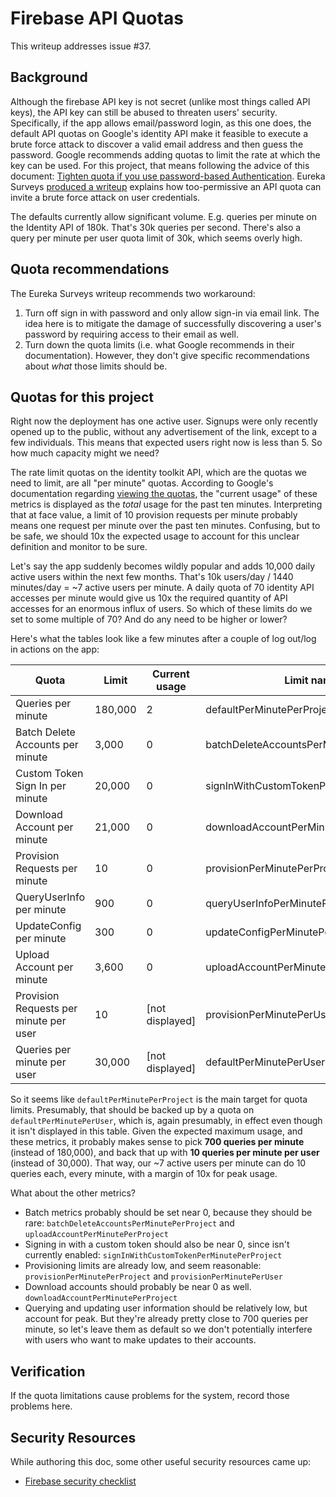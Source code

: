 # Firebase API Quotas
This writeup addresses issue #37.

## Background
Although the firebase API key is not secret (unlike most things called API keys), the API key can still be abused to threaten users' security. Specifically, if the app allows email/password login, as this one does, the default API quotas on Google's identity API make it feasible to execute a brute force attack to discover a valid email address and then guess the password. Google recommends adding quotas to limit the rate at which the key can be used. For this project, that means following the advice of this document: [Tighten quota if you use password-based Authentication](https://firebase.google.com/docs/projects/api-keys#apply-restrictions). Eureka Surveys [produced a writeup](https://medium.com/swlh/google-firebase-authentication-vulnerability-245050cb7ceb) explains how too-permissive an API quota can invite a brute force attack on user credentials.

The defaults currently allow significant volume. E.g. queries per minute on the Identity API of 180k. That's 30k queries per second. There's also a query per minute per user quota limit of 30k, which seems overly high.

## Quota recommendations
The Eureka Surveys writeup recommends two workaround:
1. Turn off sign in with password and only allow sign-in via email link. The idea here is to mitigate the damage of successfully discovering a user's password by requiring access to their email as well.
1. Turn down the quota limits (i.e. what Google recommends in their documentation). However, they don't give specific recommendations about *what* those limits should be.

## Quotas for this project
Right now the deployment has one active user. Signups were only recently opened up to the public, without any advertisement of the link, except to a few individuals. This means that expected users right now is less than 5. So how much capacity might we need?

The rate limit quotas on the identity toolkit API, which are the quotas we need to limit, are all "per minute" quotas. According to Google's documentation regarding [viewing the quotas](https://cloud.google.com/docs/quota#viewing_all_quota_console), the "current usage" of these metrics is displayed as the *total* usage for the past ten minutes. Interpreting that at face value, a limit of 10 provision requests per minute probably means one request per minute over the past ten minutes. Confusing, but to be safe, we should 10x the expected usage to account for this unclear definition and monitor to be sure.

Let's say the app suddenly becomes wildly popular and adds 10,000 daily active users within the next few months. That's 10k users/day / 1440 minutes/day = ~7 active users per minute. A daily quota of 70 identity API accesses per minute would give us 10x the required quantity of API accesses for an enormous influx of users. So which of these limits do we set to some multiple of 70? And do any need to be higher or lower?

Here's what the tables look like a few minutes after a couple of log out/log in actions on the app:

Quota | Limit | Current usage | Limit name | Considered | New Limit
--- | --- | --- | --- | --- | ---
Queries per minute | 180,000 | 2 | defaultPerMinutePerProject | ☑️ | 700
Batch Delete Accounts per minute | 3,000 | 0 | batchDeleteAccountsPerMinutePerProject | ☑️ | 2
Custom Token Sign In per minute | 20,000 | 0 | signInWithCustomTokenPerMinutePerProject | ☑️ | 0
Download Account per minute | 21,000 | 0 | downloadAccountPerMinutePerProject | ☑️ | 10
Provision Requests per minute | 10 | 0 | provisionPerMinutePerProject | ☑️ | 10
QueryUserInfo per minute | 900 | 0 | queryUserInfoPerMinutePerProject | ☑️ | 900
UpdateConfig per minute | 300 | 0 | updateConfigPerMinutePerProject | ☑️ | 300
Upload Account per minute | 3,600 | 0 | uploadAccountPerMinutePerProject |  ☑️ | 2
Provision Requests per minute per user | 10 | [not displayed] | provisionPerMinutePerUser | ☑️ | 10
Queries per minute per user | 30,000 | [not displayed] | defaultPerMinutePerUser | ☑️ | 10

So it seems like `defaultPerMinutePerProject` is the main target for quota limits. Presumably, that should be backed up by a quota on `defaultPerMinutePerUser`, which is, again presumably, in effect even though it isn't displayed in this table. Given the expected maximum usage, and these metrics, it probably makes sense to pick **700 queries per minute** (instead of 180,000), and back that up with **10 queries per minute per user** (instead of 30,000). That way, our ~7 active users per minute can do 10 queries each, every minute, with a margin of 10x for peak usage.

What about the other metrics?
- Batch metrics probably should be set near 0, because they should be rare: `batchDeleteAccountsPerMinutePerProject` and `uploadAccountPerMinutePerProject`
- Signing in with a custom token should also be near 0, since isn't currently enabled: `signInWithCustomTokenPerMinutePerProject`
- Provisioning limits are already low, and seem reasonable: `provisionPerMinutePerProject` and `provisionPerMinutePerUser`
- Download accounts should probably be near 0 as well. `downloadAccountPerMinutePerProject`
- Querying and updating user information should be relatively low, but account for peak. But they're already pretty close to 700 queries per minute, so let's leave them as default so we don't potentially interfere with users who want to make updates to their accounts.

## Verification
If the quota limitations cause problems for the system, record those problems here.

## Security Resources
While authoring this doc, some other useful security resources came up:
- [Firebase security checklist](https://firebase.google.com/support/guides/security-checklist)